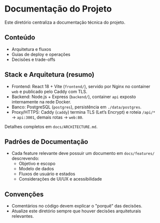 # Documentação do Projeto

Este diretório centraliza a documentação técnica do projeto.

## Conteúdo

- Arquitetura e fluxos
- Guias de deploy e operações
- Decisões e trade-offs

## Stack e Arquitetura (resumo)

- Frontend: React 18 + Vite (`frontend/`), servido por Nginx no container `web` e publicado pelo Caddy com TLS.
- Backend: Node.js + Express (`backend/`), container `api` exposto internamente na rede Docker.
- Banco: PostgreSQL (`postgres`), persistência em `./data/postgres`.
- Proxy/HTTPS: Caddy (`caddy`) termina TLS (Let’s Encrypt) e roteia `/api/*` → `api:3001`, demais rotas → `web:80`.

Detalhes completos em `docs/ARCHITECTURE.md`.

## Padrões de Documentação

- Cada feature relevante deve possuir um documento em `docs/features/` descrevendo:
  - Objetivo e escopo
  - Modelo de dados
  - Fluxos de usuário e estados
  - Considerações de UI/UX e acessibilidade

## Convenções

- Comentários no código devem explicar o "porquê" das decisões.
- Atualize este diretório sempre que houver decisões arquiteturais relevantes.
